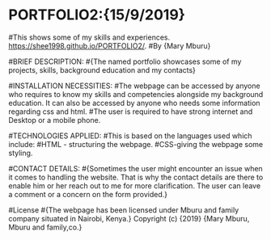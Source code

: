 # PORTFOLIO2:{15/9/2019}
#This shows some of my skills and experiences. https://shee1998.github.io/PORTFOLIO2/.
#By {Mary Mburu}

#BRIEF DESCRIPTION:
#{The named portfolio showcases some of my projects, skills, background education and my contacts}

#INSTALLATION NECESSITIES:
#The webpage can be accessed by anyone who requires to know my skills and competencies alongside my background education. It can also be accessed by anyone who needs some information regarding css and html.
#The user is required to have strong internet and Desktop or a mobile phone.

#TECHNOLOGIES APPLIED:
#This is based on the languages used which include:
#HTML - structuring the webpage.
#CSS-giving the webpage some styling.

#CONTACT DETAILS:
#{Sometimes the user might encounter an issue when it comes to handling the website. That is why the contact details are there to enable him or her reach out to me for more clarification. The user can leave a comment or a concern on the form provided.}

#License
#{The webpage has been licensed under Mburu and family company situated in Nairobi, Kenya.} Copyright (c) {2019} {Mary Mburu, Mburu and family,co.}
